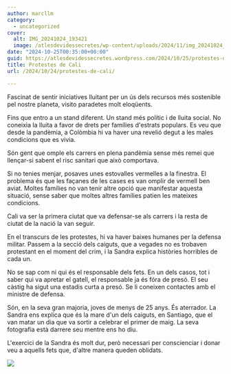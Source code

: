 ```yaml
---
author: marcllm
category:
  - uncategorized
cover:
  alt: IMG_20241024_193421
  image: /atlesdevidessecretes/wp-content/uploads/2024/11/img_20241024_193421.jpg
date: "2024-10-25T00:35:00+00:00"
guid: https://atlesdevidessecretes.wordpress.com/2024/10/25/protestes-de-cali/
title: Protestes de Cali
url: /2024/10/24/protestes-de-cali/

---
```

Fascinat de sentir iniciatives lluitant per un ús dels recursos més sostenible pel nostre planeta, visito paradetes molt eloqüents.



Fins que entro a un stand diferent. Un stand més polític i de lluita social. No coneixia la lluita a favor de drets per famílies d'estrats populars. Es veu que desde la pandèmia, a Colòmbia hi va haver una revelió degut a les males condicions que es vivia.



Són gent que omple els carrers en plena pandèmia sense més remei que llençar-si sabent el risc sanitari que això comportava.



Si no tenies menjar, posaves unes estovalles vermelles a la finestra. El problema és que les façanes de les cases es van omplir de vermell ben aviat. Moltes famílies no van tenir altre opció que manifestar aquesta situació, sense saber que moltes altres famílies patien les mateixes condicions.



Cali va ser la primera ciutat que va defensar-se als carrers i la resta de ciutat de la nació la van seguir.



En el transcurs de les protestes, hi va haver baixes humanes per la defensa militar. Passem a la secció dels caiguts, que a vegades no es trobaven protestant en el moment del crim, i la Sandra explica històries horribles de cada un.



No se sap com ni qui és el responsable dels fets. En un dels casos, tot i saber qui va apretar el gatell, el responsable ja és fóra de presó. El seu càstig ha sigut una estadis curta a presó. Se li coneixen contactes amb el ministre de defensa.



Són, en la seva gran majoria, joves de menys de 25 anys. És aterrador. La Sandra ens explica que és la mare d'un dels caiguts, en Santiago, que el van matar un dia que va sortir a celebrar el primer de maig. La seva fotografia està darrere seu mentre ens ho diu.



L'exercici de la Sandra és molt dur, però necessari per conscienciar i donar veu a aquells fets que, d'altre manera queden oblidats.



[![](https://blogger.googleusercontent.com/img/a/AVvXsEjJKVUbR_4OpbwewpHLC6xshFgi4mD7rdRrOgz35K_kQ6zWg-hjU5G7eckLlh9rSIUbDhHnTYPjT3lzsuKNlDiE1e_pLZNQOuxW9RKVBzMUZ4BWjPnBooET0CqOYWsKRGsN9zQzR3cv-AUl8Fglq0AxcYcNghX2hmz37B2x-uK2CsYQc1p8eCYyj4WHgpM6)](https://blogger.googleusercontent.com/img/a/AVvXsEjJKVUbR_4OpbwewpHLC6xshFgi4mD7rdRrOgz35K_kQ6zWg-hjU5G7eckLlh9rSIUbDhHnTYPjT3lzsuKNlDiE1e_pLZNQOuxW9RKVBzMUZ4BWjPnBooET0CqOYWsKRGsN9zQzR3cv-AUl8Fglq0AxcYcNghX2hmz37B2x-uK2CsYQc1p8eCYyj4WHgpM6)




